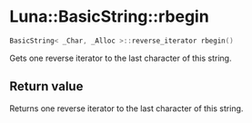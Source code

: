 # Luna::BasicString::rbegin

```c++
BasicString< _Char, _Alloc >::reverse_iterator rbegin()
```

Gets one reverse iterator to the last character of this string. 



## Return value
Returns one reverse iterator to the last character of this string. 

